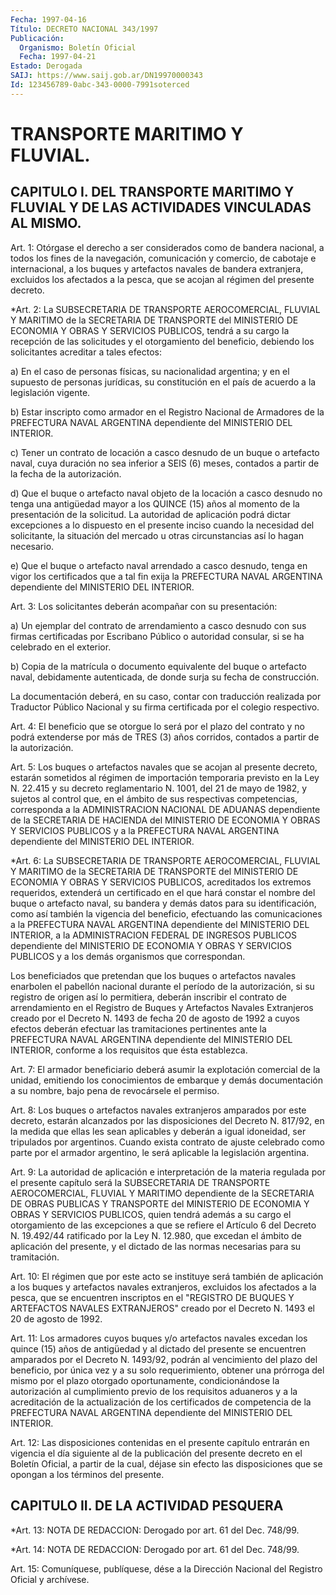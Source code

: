 ```yaml
---
Fecha: 1997-04-16
Título: DECRETO NACIONAL 343/1997
Publicación:
  Organismo: Boletín Oficial
  Fecha: 1997-04-21
Estado: Derogada
SAIJ: https://www.saij.gob.ar/DN19970000343
Id: 123456789-0abc-343-0000-7991soterced
---
```

# TRANSPORTE MARITIMO Y FLUVIAL.

## CAPITULO I. DEL TRANSPORTE MARITIMO Y FLUVIAL Y DE LAS ACTIVIDADES VINCULADAS AL MISMO.

<a id="1"></a>
Art. 1: Otórgase el derecho a ser considerados como de bandera nacional,  a todos los  fines  de  la  navegación,  comunicación  y comercio, de  cabotaje  e  internacional, a los buques y artefactos navales de bandera extranjera,  excluidos los afectados a la pesca, que se acojan al régimen del presente decreto.

<a id="2"></a>
*Art.  2: La SUBSECRETARIA DE TRANSPORTE AEROCOMERCIAL, FLUVIAL Y MARITIMO de la SECRETARIA DE TRANSPORTE del MINISTERIO DE ECONOMIA Y OBRAS Y SERVICIOS PUBLICOS, tendrá a su cargo la recepción de las solicitudes y el otorgamiento del beneficio, debiendo los solicitantes acreditar a tales  efectos:

a) En el caso de personas físicas,  su nacionalidad argentina; y en el supuesto de personas jurídicas, su  constitución  en  el país de acuerdo a la legislación vigente.

b)  Estar  inscripto  como  armador  en  el  Registro  Nacional  de Armadores    de  la  PREFECTURA  NAVAL  ARGENTINA  dependiente  del MINISTERIO DEL INTERIOR.

c) Tener un contrato  de  locación  a  casco  desnudo de un buque o artefacto naval, cuya duración no sea inferior  a  SEIS  (6) meses, contados a partir de la fecha de la autorización.

d)  Que  el  buque o artefacto naval objeto de la locación a  casco desnudo no tenga  una  antigüedad  mayor  a los QUINCE (15) años al momento  de  la  presentación  de  la solicitud.  La  autoridad  de aplicación podrá dictar excepciones  a  lo dispuesto en el presente inciso  cuando  la  necesidad  del solicitante,  la  situación  del mercado    u   otras  circunstancias  así  lo  hagan  necesario.

e) Que el buque o artefacto naval  arrendado a casco desnudo, tenga en vigor los certificados que a tal fin exija la PREFECTURA NAVAL ARGENTINA dependiente del MINISTERIO DEL INTERIOR.

<a id="3"></a>
Art. 3: Los solicitantes deberán acompañar  con  su  presentación:

a)  Un  ejemplar del contrato de arrendamiento a casco desnudo  con sus firmas certificadas por Escribano Público o autoridad consular, si se ha celebrado en el exterior.

b) Copia  de  la  matrícula  o  documento  equivalente  del buque o artefacto naval, debidamente autenticada, de donde surja  su  fecha de construcción.

La   documentación  deberá,  en  su  caso,  contar  con  traducción realizada por Traductor Público Nacional y su firma certificada por el colegio respectivo.

<a id="4"></a>
Art.  4:  El  beneficio  que  se otorgue lo será por el plazo del contrato y no podrá extenderse por  más  de TRES (3) años corridos, contados a partir de la autorización.

<a id="5"></a>
Art. 5: Los buques o artefactos navales que  se acojan al presente decreto,  estarán  sometidos  al régimen de importación  temporaria previsto en la Ley N. 22.415 y su decreto reglamentario N. 1001, del 21 de mayo de 1982, y sujetos al control  que,  en el ámbito de sus respectivas competencias, corresponda a la ADMINISTRACION  NACIONAL DE  ADUANAS dependiente de la SECRETARIA DE HACIENDA del MINISTERIO DE ECONOMIA  Y  OBRAS  Y SERVICIOS PUBLICOS y a la PREFECTURA NAVAL ARGENTINA dependiente del MINISTERIO DEL INTERIOR.

<a id="6"></a>
*Art. 6: La SUBSECRETARIA  DE  TRANSPORTE  AEROCOMERCIAL, FLUVIAL Y MARITIMO de la SECRETARIA DE TRANSPORTE del MINISTERIO DE ECONOMIA Y OBRAS Y SERVICIOS PUBLICOS, acreditados los extremos requeridos, extenderá un certificado en el que hará constar el nombre del buque o artefacto naval, su bandera y demás datos para su identificación, como así también la vigencia del beneficio, efectuando las comunicaciones a la PREFECTURA NAVAL ARGENTINA dependiente del MINISTERIO DEL INTERIOR, a la ADMINISTRACION FEDERAL DE INGRESOS PUBLICOS dependiente del MINISTERIO DE ECONOMIA Y OBRAS Y SERVICIOS PUBLICOS y a los demás organismos que correspondan.

Los beneficiados que pretendan que los buques o artefactos navales enarbolen el pabellón nacional durante el período de la autorización, si su registro de origen así lo permitiera, deberán inscribir el contrato de arrendamiento en el Registro de Buques y Artefactos Navales Extranjeros creado por el Decreto N. 1493 de fecha 20 de agosto de 1992 a cuyos efectos deberán efectuar las tramitaciones pertinentes ante la PREFECTURA NAVAL ARGENTINA dependiente del MINISTERIO DEL INTERIOR, conforme a los requisitos que ésta establezca.

<a id="7"></a>
Art.  7:  El armador beneficiario deberá  asumir  la  explotación comercial de  la  unidad, emitiendo los conocimientos de embarque y demás documentación  a  su  nombre,  bajo  pena  de  revocársele el permiso.

<a id="8"></a>
Art. 8: Los buques o artefactos navales extranjeros amparados  por este  decreto, estarán alcanzados por las disposiciones del Decreto N. 817/92,  en  la  medida que ellas les sean aplicables y deberán a igual  idoneidad, ser  tripulados  por  argentinos.  Cuando  exista contrato  de  ajuste celebrado como parte por el armador argentino, le será aplicable la legislación argentina.

<a id="9"></a>
Art. 9: La autoridad  de aplicación e interpretación de la materia regulada  por  el  presente   capítulo  será  la  SUBSECRETARIA  DE TRANSPORTE AEROCOMERCIAL, FLUVIAL  Y  MARITIMO  dependiente  de  la SECRETARIA  DE  OBRAS  PUBLICAS  Y  TRANSPORTE  del  MINISTERIO  DE ECONOMIA  Y  OBRAS  Y  SERVICIOS PUBLICOS, quien tendrá además a su cargo el otorgamiento de  las  excepciones  a  que  se  refiere  el Artículo 6 del Decreto N. 19.492/44 ratificado por la Ley N. 12.980, que excedan  el  ámbito de aplicación del presente, y el dictado de las normas necesarias para su tramitación.

<a id="10"></a>
Art. 10: El régimen  que  por este acto se instituye será también de  aplicación  a  los  buques y  artefactos  navales  extranjeros, excluidos los afectados a la pesca, que se encuentren inscriptos en el "REGISTRO DE BUQUES Y ARTEFACTOS NAVALES EXTRANJEROS" creado por el Decreto N. 1493 el 20 de agosto de 1992.

<a id="11"></a>
Art.  11: Los armadores  cuyos  buques  y/o  artefactos  navales excedan los  quince  (15)  años  de  antigüedad  y  al  dictado del presente  se encuentren amparados por el Decreto N. 1493/92,  podrán al vencimiento  del  plazo del beneficio, por única vez y a su solo requerimiento, obtener una prórroga del mismo por el plazo otorgado oportunamente,  condicionándose  la  autorización  al  cumplimiento previo de los requisitos  aduaneros  y  a  la  acreditación  de  la actualización  de  los certificados de competencia de la PREFECTURA NAVAL    ARGENTINA  dependiente  del  MINISTERIO  DEL  INTERIOR.

<a id="12"></a>
Art. 12: Las disposiciones  contenidas  en  el  presente capítulo entrarán  en  vigencia  el  día siguiente al de la publicación  del presente decreto en el Boletín Oficial, a partir de la cual, déjase sin efecto las disposiciones  que  se  opongan  a  los términos del presente.

## CAPITULO II. DE LA ACTIVIDAD  PESQUERA

<a id="13"></a>
*Art.  13:  NOTA DE REDACCION: Derogado por art. 61 del Dec. 748/99.

<a id="14"></a>
*Art.  14: NOTA DE REDACCION: Derogado por art. 61 del Dec. 748/99.

<a id="15"></a>
Art. 15: Comuníquese,  publíquese,  dése a la Dirección Nacional del Registro Oficial y archívese.
